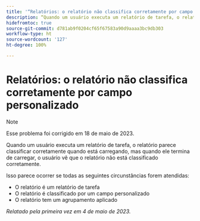 ```yaml
---
title: '“Relatórios: o relatório não classifica corretamente por campo personalizado'
description: “Quando um usuário executa um relatório de tarefa, o relatório parece classificar corretamente quando está carregando, mas quando ele termina de carregar, o usuário vê que o relatório não está classificado corretamente.
hidefromtoc: true
source-git-commit: d781ab9f0204cf65f67583a90d9aaaa3bc9db303
workflow-type: ht
source-wordcount: '127'
ht-degree: 100%

---
```



# Relatórios: o relatório não classifica corretamente por campo personalizado

>[!NOTE]
>
>Esse problema foi corrigido em 18 de maio de 2023.

Quando um usuário executa um relatório de tarefa, o relatório parece classificar corretamente quando está carregando, mas quando ele termina de carregar, o usuário vê que o relatório não está classificado corretamente.

Isso parece ocorrer se todas as seguintes circunstâncias forem atendidas:

* O relatório é um relatório de tarefa
* O relatório é classificado por um campo personalizado
* O relatório tem um agrupamento aplicado

_Relatado pela primeira vez em 4 de maio de 2023._


